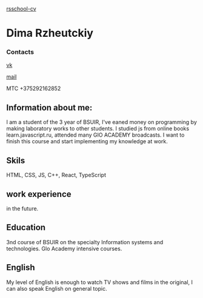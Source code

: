 [rsschool-cv](https://github.com/dimo12317/rsschool-cv)

# Dima Rzheutckiy
### Contacts
[vk](https://vk.com/id497573617)

[mail](https://e.mail.ru/inbox/?utm_source=portal&utm_medium=portal_navigation&utm_campaign=e.mail.ru)

MTC +375292162852
## Information about me:
I am a student of the 3 year of BSUIR, I've eaned money on programming by making laboratory works to other students. I studied js from online books learn.javascript.ru, attended many GIO ACADEMY broadcasts. I want to finish this course and start implementing my knowledge at work. 
## Skils
HTML, CSS, JS, C++, React, TypeScript
## work experience
in the future.
## Education
3nd course of BSUIR on the specialty Information systems and technologies. Glo Academy intensive courses.
## English
My level of English is enough to watch TV shows and films in the original, I can also speak English on general topic.
